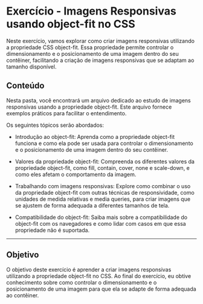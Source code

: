 # Exercício - Imagens Responsivas usando object-fit no CSS

Neste exercício, vamos explorar como criar imagens responsivas utilizando a propriedade CSS object-fit. Essa propriedade permite controlar o dimensionamento e o posicionamento de uma imagem dentro do seu contêiner, facilitando a criação de imagens responsivas que se adaptam ao tamanho disponível.

## Conteúdo

Nesta pasta, você encontrará um arquivo dedicado ao estudo de imagens responsivas usando a propriedade object-fit. Este arquivo fornece exemplos práticos para facilitar o entendimento.

Os seguintes tópicos serão abordados:

- Introdução ao object-fit: Aprenda como a propriedade object-fit funciona e como ela pode ser usada para controlar o dimensionamento e o posicionamento de uma imagem dentro do seu contêiner.

- Valores da propriedade object-fit: Compreenda os diferentes valores da propriedade object-fit, como fill, contain, cover, none e scale-down, e como eles afetam o comportamento da imagem.

- Trabalhando com imagens responsivas: Explore como combinar o uso da propriedade object-fit com outras técnicas de responsividade, como unidades de medida relativas e media queries, para criar imagens que se ajustem de forma adequada a diferentes tamanhos de tela.

- Compatibilidade do object-fit: Saiba mais sobre a compatibilidade do object-fit com os navegadores e como lidar com casos em que essa propriedade não é suportada.

---

## Objetivo

O objetivo deste exercício é aprender a criar imagens responsivas utilizando a propriedade object-fit no CSS. Ao final do exercício, eu obtive conhecimento sobre como controlar o dimensionamento e o posicionamento de uma imagem para que ela se adapte de forma adequada ao contêiner.
